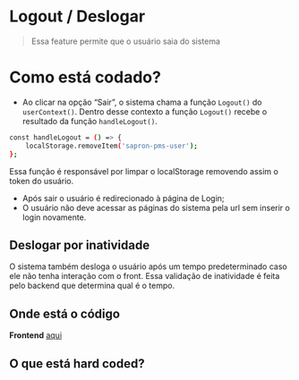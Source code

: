 # Logout / Deslogar

> Essa feature permite que o usuário saia do sistema

# Como está codado?
- Ao clicar na opção “Sair”, o sistema chama a função `Logout()` do `userContext()`. Dentro desse contexto a função `Logout()` recebe o resultado da função `handleLogout()`.

```bash
const handleLogout = () => {
    localStorage.removeItem('sapron-pms-user');
};
```
Essa função é responsável por limpar o localStorage removendo assim o token do usuário.
- Após sair o usuário é redirecionado à página de Login;
- O usuário não deve acessar as páginas do sistema pela url sem inserir o login novamente.
## Deslogar por inatividade
O sistema também desloga o usuário após um tempo predeterminado caso ele não tenha interação com o front.
Essa validação de inatividade é feita pelo backend que determina qual é o tempo.

## Onde está o código
**Frontend** [aqui](https://github.com/billbenettiSeazone/sapron-pms-web/blob/main/front/src/context/UserContext.tsx)

## O que está hard coded?